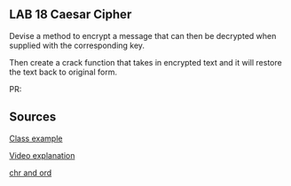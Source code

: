 ## LAB 18 Caesar Cipher
Devise a method to encrypt a message that can then be decrypted when supplied with the corresponding key.

Then create a crack function that takes in encrypted text and it will restore the text back to original form.

PR: 

## Sources

[Class example](https://github.com/codefellows/seattle-python-401d17/tree/main/class-18)

[Video explanation](https://www.youtube.com/watch?v=Ws5E2gCW4Hc)

[chr and ord](https://www.educative.io/edpresso/what-are-ord-and-chr-functions-in-python)